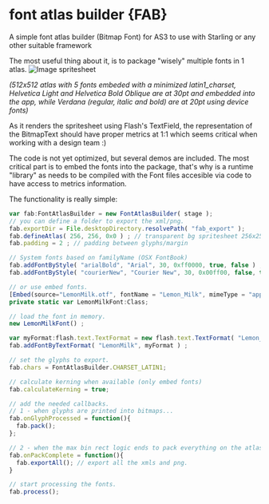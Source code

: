 # font atlas builder {FAB}
A simple font atlas builder (Bitmap Font) for AS3 to use with Starling or any other suitable framework

The most useful thing about it, is to package "wisely" multiple fonts in 1 atlas.
![Image spritesheet](https://dl.dropboxusercontent.com/u/21621726/starling/fab_atlas1.png)

*(512x512 atlas with 5 fonts embeded with a minimized latin1_charset, Helvetica Light and Helvetica Bold Oblique are at 30pt and embedded into the app, while Verdana (regular, italic and bold) are at 20pt using device fonts)*

As it renders the spritesheet using Flash's TextField, the representation of the BitmapText should have proper metrics at 1:1
which seems critical when working with a design team :)

The code is not yet optimized, but several demos are included. The most critical part is to embed the fonts into the package, that's why is a runtime "library" as needs to be compiled with the Font files accesible via code to have access to metrics information.

The functionality is really simple:
```javascript
var fab:FontAtlasBuilder = new FontAtlasBuilder( stage );
// you can define a folder to export the xml/png.
fab.exportDir = File.desktopDirectory.resolvePath( "fab_export" );
fab.defineAtlas( 256, 256, 0x0 ) ; // transparent bg spritesheet 256x256
fab.padding = 2 ; // padding between glyphs/margin

// System fonts based on familyName (OSX FontBook)
fab.addFontByStyle( "arialBold", "Arial", 30, 0xff0000, true, false ) ; // arial at 30pt, red, BOLD
fab.addFontByStyle( "courierNew", "Courier New", 30, 0x00ff00, false, true ) ; // courier new at 30pt, green, ITALIC

// or use embed fonts.
[Embed(source="LemonMilk.otf", fontName = "Lemon_Milk", mimeType = "application/x-font", advancedAntiAliasing="true", embedAsCFF="false")]
private static var LemonMilkFont:Class;

// load the font in memory.
new LemonMilkFont() ;

var myFormat:flash.text.TextFormat = new flash.text.TextFormat( "Lemon_Milk", 40, 0xffffff ) ;
fab.addFontByTextFormat( "LemonMilk", myFormat ) ;

// set the glyphs to export.
fab.chars = FontAtlasBuilder.CHARSET_LATIN1;

// calculate kerning when available (only embed fonts)
fab.calculateKerning = true;

// add the needed callbacks.
// 1 - when glyphs are printed into bitmaps...
fab.onGlyphProcessed = function(){
  fab.pack();
};

// 2 - when the max bin rect logic ends to pack everything on the atlas.    
fab.onPackComplete = function(){
  fab.exportAll(); // export all the xmls and png.
}

// start processing the fonts.
fab.process();
```
